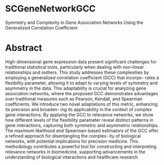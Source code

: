 # SCGeneNetworkGCC
Symmetry and Complexity in Gene Association Networks Using the Generalized Correlation Coefficient

# Abstract

High-dimensional gene expression data present significant challenges for traditional
statistical tools, particularly when dealing with non-linear relationships and outliers. This study
addresses these complexities by employing a generalized correlation coefficient (GCC) that incorpo-
rates a flexibility parameter, allowing it to adapt to varying levels of symmetry and asymmetry in
the data. This adaptability is crucial for analyzing gene association networks, where the proposed
GCC demonstrates advantages over traditional measures such as Pearson, Kendall, and Spearman
coefficients. We introduce two novel adaptations of this metric, enhancing its precision and broaden-
ing its applicability in the context of complex gene interactions. By applying the GCC to relevance
networks, we show how different levels of the flexibility parameter reveal distinct patterns in gene
interactions, capturing both symmetric and asymmetric relationships. The maximum likelihood
and Spearman-based estimators of the GCC offer a refined approach for disentangling the complex-
ity of biological networks, with potential implications for precision medicine. This methodology
contributes a powerful tool for constructing and interpreting relevance networks in biomedicine,
supporting advancements in the understanding of biological interactions and healthcare research

